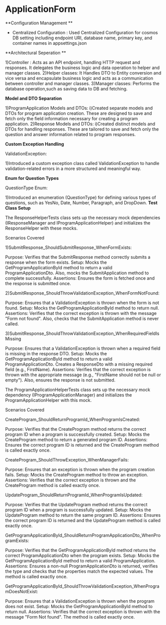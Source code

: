 # ApplicationForm

**Configuration Management **
- Centralized Configuration : Used Centralized Configuration for cosmos DB setting  including endpoint URI, database name, primary key, and container names in appsettings.json

**Architectural Seperation **

1)Controller : Acts as an API endpoint, handling HTTP request and responses. It delegates the business logic and data operation to helper and manager classes.
2)Helper classes: It Handles DTO to Entity conversion and vice versa and encapsulate business logic and acts as a communication between controller and manager classes.
3)Manager classes: Performs the database operation,such as saving data to DB and fetching.

**Model and DTO Separation**

1)ProgramApplication Models and DTOs:
  i)Created separate models and DTOs for program application creation. These are designed to save and fetch only the field information necessary for creating a program application.
2)Response Models and DTOs:
   i)Created distinct models and DTOs for handling responses. These are tailored to save and fetch only the question and answer information related to program responses.

**Custom Exception Handling**

ValidationException:

1)Introduced a custom exception class called ValidationException to handle validation-related errors in a more structured and meaningful way.

**Enum for Question Types**

QuestionType Enum:

1)Introduced an enumeration (QuestionType) for defining various types of questions, such as YesNo, Date, Number, Paragraph, and DropDown.
**Test Class Setup**

The ResponseHelperTests class sets up the necessary mock dependencies (IResponseManager and IProgramApplicationHelper) and initializes the ResponseHelper with these mocks.

Scenarios Covered

1)SubmitResponse_ShouldSubmitResponse_WhenFormExists:

Purpose: Verifies that the SubmitResponse method correctly submits a response when the form exists.
Setup: Mocks the GetProgramApplicationById method to return a valid ProgramApplicationDto. Also, mocks the SubmitApplication method to complete successfully.
Assertions: Ensures the form is fetched once and the response is submitted once.

2)SubmitResponse_ShouldThrowValidationException_WhenFormNotFound:

Purpose: Ensures that a ValidationException is thrown when the form is not found.
Setup: Mocks the GetProgramApplicationById method to return null.
Assertions: Verifies that the correct exception is thrown with the message "Form not found". Also, checks that the SubmitApplication method is never called.

3)SubmitResponse_ShouldThrowValidationException_WhenRequiredFieldIsMissing

Purpose: Ensures that a ValidationException is thrown when a required field is missing in the response DTO.
Setup: Mocks the GetProgramApplicationById method to return a valid ProgramApplicationDto. Creates a ResponseDto with a missing required field (e.g., FirstName).
Assertions: Verifies that the correct exception is thrown with the appropriate message (e.g., "FirstName should not be null or empty"). Also, ensures the response is not submitted.

The ProgramApplicationHelperTests class sets up the necessary mock dependency (IProgramApplicationManager) and initializes the ProgramApplicationHelper with this mock.

Scenarios Covered

CreateProgram_ShouldReturnProgramId_WhenProgramIsCreated:

Purpose: Verifies that the CreateProgram method returns the correct program ID when a program is successfully created.
Setup: Mocks the CreateProgram method to return a generated program ID.
Assertions: Ensures the correct program ID is returned and the CreateProgram method is called exactly once.

CreateProgram_ShouldThrowException_WhenManagerFails:

Purpose: Ensures that an exception is thrown when the program creation fails.
Setup: Mocks the CreateProgram method to throw an exception.
Assertions: Verifies that the correct exception is thrown and the CreateProgram method is called exactly once.

UpdateProgram_ShouldReturnProgramId_WhenProgramIsUpdated:

Purpose: Verifies that the UpdateProgram method returns the correct program ID when a program is successfully updated.
Setup: Mocks the UpdateProgram method to return the same program ID.
Assertions: Ensures the correct program ID is returned and the UpdateProgram method is called exactly once.

GetProgramApplicationById_ShouldReturnProgramApplicationDto_WhenProgramExists:

Purpose: Verifies that the GetProgramApplicationById method returns the correct ProgramApplicationDto when the program exists.
Setup: Mocks the GetProgramApplicationById method to return a valid ProgramApplication.
Assertions: Ensures a non-null ProgramApplicationDto is returned, verifies the type and checks that the properties match the expected values. The method is called exactly once.

GetProgramApplicationById_ShouldThrowValidationException_WhenProgramDoesNotExist:

Purpose: Ensures that a ValidationException is thrown when the program does not exist.
Setup: Mocks the GetProgramApplicationById method to return null.
Assertions: Verifies that the correct exception is thrown with the message "Form Not found". The method is called exactly once.






